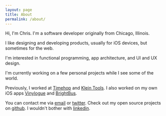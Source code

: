 ```yaml
---
layout: page
title: About
permalink: /about/
---
```


Hi, I'm Chris. I'm a software developer originally from Chicago, Illinois.

I like designing and developing products, usually for iOS devices, but sometimes for the web.

I'm interested in functional programming, app architecture, and UI and UX design.

I'm currently working on a few personal projects while I see some of the world.

Previously, I worked at [Timehop](http://timehop.com) and [Klein Tools](http://kleintools.com). I also worked on my own iOS apps [Vinylogue](http://twocentstudios.com/apps/vinylogue) and [BrightBus](http://twocentstudios.com/apps/brightbuscu).

You can contact me via [email](mailto:chris@twocentstudios.com) or [twitter](http://twitter.com/twocentstudios). Check out my open source projects on [github](http://github.com/twocentstudios). I wouldn't bother with [linkedin](http://www.linkedin.com/pub/christopher-trott/19/b64/1b2).
